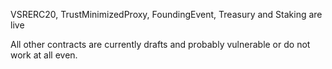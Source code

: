 VSRERC20, TrustMinimizedProxy, FoundingEvent, Treasury and Staking are live 

All other contracts are currently drafts and probably vulnerable or do not work at all even.
